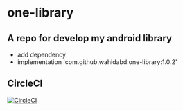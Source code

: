 # one-library

## A repo for develop my android library

- add dependency
- implementation 'com.github.wahidabd:one-library:1.0.2'


## CircleCI
[![CircleCI](https://circleci.com/gh/wahidabd/one-library/tree/develop.svg?style=svg)](https://circleci.com/gh/wahidabd/one-library/?branch=develop)
